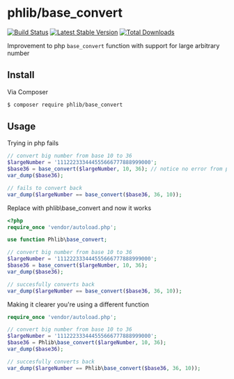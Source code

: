 # phlib/base_convert

[![Build Status](https://img.shields.io/travis/phlib/base_convert/master.svg?style=flat-square)](https://travis-ci.org/phlib/base_convert)
[![Latest Stable Version](https://img.shields.io/packagist/v/phlib/base_convert.svg?style=flat-square)](https://packagist.org/packages/phlib/base_convert)
[![Total Downloads](https://img.shields.io/packagist/dt/phlib/base_convert.svg?style=flat-square)](https://packagist.org/packages/phlib/base_convert)

Improvement to php `base_convert` function with support for large arbitrary number


## Install

Via Composer

``` bash
$ composer require phlib/base_convert
```

## Usage

Trying in php fails
``` php
// convert big number from base 10 to 36
$largeNumber = '111222333444555666777888999000';
$base36 = base_convert($largeNumber, 10, 36); // notice no error from php on the failure to convert
var_dump($base36);

// fails to convert back
var_dump($largeNumber == base_convert($base36, 36, 10));
```

Replace with phlib\base_convert and now it works
``` php
<?php
require_once 'vendor/autoload.php';

use function Phlib\base_convert;

// convert big number from base 10 to 36
$largeNumber = '111222333444555666777888999000';
$base36 = base_convert($largeNumber, 10, 36);
var_dump($base36);

// succesfully converts back
var_dump($largeNumber == base_convert($base36, 36, 10));
```

Making it clearer you're using a different function
``` php
require_once 'vendor/autoload.php';

// convert big number from base 10 to 36
$largeNumber = '111222333444555666777888999000';
$base36 = Phlib\base_convert($largeNumber, 10, 36);
var_dump($base36);

// succesfully converts back
var_dump($largeNumber == Phlib\base_convert($base36, 36, 10));
```


